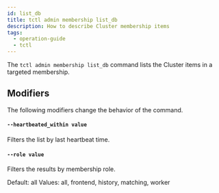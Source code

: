 ```yaml
---
id: list_db
title: tctl admin membership list_db
description: How to describe Cluster membership items
tags:
  - operation-guide
  - tctl
---
```


The `tctl admin membership list_db` command lists the Cluster items in a targeted membership.

## Modifiers

The following modifiers change the behavior of the command.

#### `--heartbeated_within value`

Filters the list by last heartbeat time.

<!-- todo: add supported format list-->

#### `--role value`

Filters the results by membership role.

Default: all
Values: all, frontend, history, matching, worker
